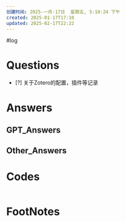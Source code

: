 ```yaml
---
创建时间: 2025-一月-17日  星期五, 5:10:24 下午
created: 2025-01-17T17:10
updated: 2025-02-17T22:22
---
```

#log 

# Questions

- [?] 关于Zotero的配置，插件等记录


# Answers


## GPT_Answers


## Other_Answers


# Codes

```python

```



# FootNotes